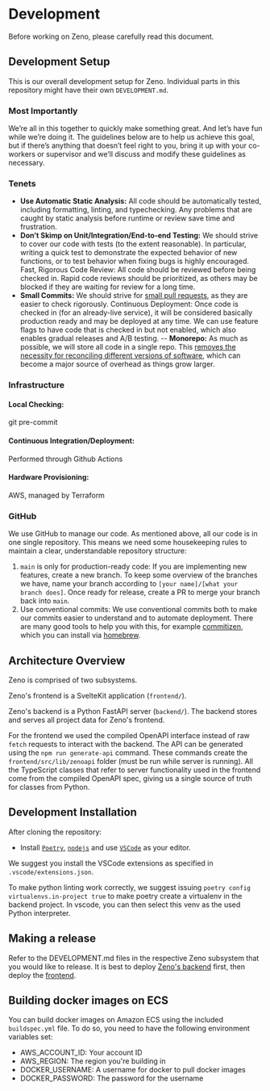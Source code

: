# Development

Before working on Zeno, please carefully read this document.

## Development Setup

This is our overall development setup for Zeno. Individual parts in this repository might have their own `DEVELOPMENT.md`.

### Most Importantly

We’re all in this together to quickly make something great. And let’s have fun while we’re doing it. The guidelines below are to help us achieve this goal, but if there’s anything that doesn’t feel right to you, bring it up with your co-workers or supervisor and we’ll discuss and modify these guidelines as necessary.

### Tenets

- **Use Automatic Static Analysis:** All code should be automatically tested, including formatting, linting, and typechecking. Any problems that are caught by static analysis before runtime or review save time and frustration.
- **Don’t Skimp on Unit/Integration/End-to-end Testing:** We should strive to cover our code with tests (to the extent reasonable). In particular, writing a quick test to demonstrate the expected behavior of new functions, or to test behavior when fixing bugs is highly encouraged.
  Fast, Rigorous Code Review: All code should be reviewed before being checked in. Rapid code reviews should be prioritized, as others may be blocked if they are waiting for review for a long time.
- **Small Commits:** We should strive for [small pull requests](https://www.swarmia.com/blog/why-small-pull-requests-are-better/), as they are easier to check rigorously.
  Continuous Deployment: Once code is checked in (for an already-live service), it will be considered basically production ready and may be deployed at any time. We can use feature flags to have code that is checked in but not enabled, which also enables gradual releases and A/B testing.
  -- **Monorepo:** As much as possible, we will store all code in a single repo. This [removes the necessity for reconciling different versions of software](https://cacm.acm.org/magazines/2016/7/204032-why-google-stores-billions-of-lines-of-code-in-a-single-repository/fulltext), which can become a major source of overhead as things grow larger.

### Infrastructure

#### Local Checking:

git pre-commit

#### Continuous Integration/Deployment:

Performed through Github Actions

#### Hardware Provisioning:

AWS, managed by Terraform

### GitHub

We use GitHub to manage our code. As mentioned above, all our code is in one single repository. This means we need some housekeeping rules to maintain a clear, understandable repository structure:

1. `main` is only for production-ready code: If you are implementing new features, create a new branch. To keep some overview of the branches we have, name your branch according to `[your name]/[what your branch does]`. Once ready for release, create a PR to merge your branch back into `main`.
2. Use conventional commits: We use conventional commits both to make our commits easier to understand and to automate deployment. There are many good tools to help you with this, for example [commitizen](https://commitizen-tools.github.io/commitizen/), which you can install via [homebrew](https://formulae.brew.sh/formula/commitizen).

## Architecture Overview

Zeno is comprised of two subsystems.

Zeno's frontend is a SvelteKit application (`frontend/`).

Zeno's backend is a Python FastAPI server (`backend/`). The backend stores and serves all project data for Zeno's frontend.

For the frontend we used the compiled OpenAPI interface instead of raw `fetch` requests to interact with the backend.
The API can be generated using the `npm run generate-api` command.
These commands create the `frontend/src/lib/zenoapi` folder (must be run while server is running).
All the TypeScript classes that refer to server functionality used in the frontend come from the compiled OpenAPI spec, giving us a single source of truth for classes from Python.

## Development Installation

After cloning the repository:

- Install [`Poetry`](https://python-poetry.org/docs/master/#installing-with-the-official-installer), [`nodejs`](https://nodejs.org/en/download/) and use [`VSCode`](https://code.visualstudio.com/) as your editor.

We suggest you install the VSCode extensions as specified in `.vscode/extensions.json`.

To make python linting work correctly, we suggest issuing `poetry config virtualenvs.in-project true` to make poetry create a virtualenv in the backend project.
In vscode, you can then select this venv as the used Python interpreter.

## Making a release

Refer to the DEVELOPMENT.md files in the respective Zeno subsystem that you would like to release.
It is best to deploy [Zeno's backend](./backend/DEVELOPMENT.md#deployment) first, then deploy the [frontend](./frontend/DEVELOPMENT.md#deployment).

## Building docker images on ECS

You can build docker images on Amazon ECS using the included `buildspec.yml` file.
To do so, you need to have the following environment variables set:
- AWS_ACCOUNT_ID: Your account ID
- AWS_REGION: The region you're building in
- DOCKER_USERNAME: A username for docker to pull docker images
- DOCKER_PASSWORD: The password for the username
